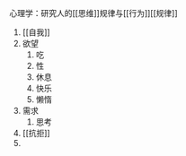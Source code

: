  心理学：研究人的[[思维]]规律与[[行为]][[规律]]
1. [[自我]]
2. 欲望
	1. 吃
	2. 性
	3. 休息
	4. 快乐
	5. 懒惰
3. 需求
	1. 思考
4. [[抗拒]]
5. 